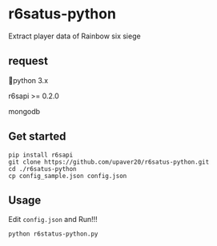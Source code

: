 # r6satus-python

Extract player data of Rainbow six siege

## request

python 3.x

r6sapi >= 0.2.0

mongodb 

## Get started

    pip install r6sapi
    git clone https://github.com/upaver20/r6satus-python.git
    cd ./r6satus-python
    cp config_sample.json config.json

## Usage
Edit `config.json` and Run!!!

    python r6status-python.py

